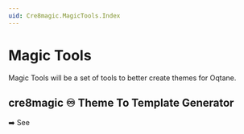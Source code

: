 ```yaml
---
uid: Cre8magic.MagicTools.Index
---
```


# Magic Tools

Magic Tools will be a set of tools to better create themes for Oqtane.

## cre8magic ♾️ Theme To Template Generator

➡️ See [](xref:Cre8magic.MagicTools.TemplateGenerator.Index)
